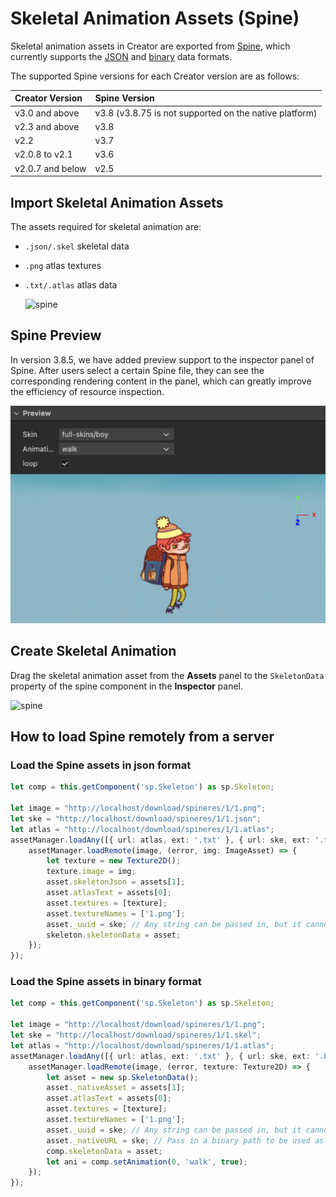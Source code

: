 # Skeletal Animation Assets (Spine)

Skeletal animation assets in Creator are exported from [Spine](http://esotericsoftware.com/), which currently supports the [JSON](http://esotericsoftware.com/spine-export/#JSON) and [binary](http://esotericsoftware.com/spine-export/#%E4%BA%8C%E8%BF%9B%E5%88%B6) data formats.

The supported Spine versions for each Creator version are as follows:

| Creator Version | Spine Version |
| :---------- | :-------- |
| v3.0 and above | v3.8 (v3.8.75 is not supported on the native platform) |
| v2.3 and above | v3.8 |
| v2.2 | v3.7 |
| v2.0.8 to v2.1 | v3.6 |
| v2.0.7 and below | v2.5 |

## Import Skeletal Animation Assets

The assets required for skeletal animation are:

- `.json/.skel` skeletal data
- `.png` atlas textures
- `.txt/.atlas` atlas data

  ![spine](spine/import.png)

## Spine Preview

In version 3.8.5, we have added preview support to the inspector panel of Spine. After users select a certain Spine file, they can see the corresponding rendering content in the panel, which can greatly improve the efficiency of resource inspection.

![preview](spine/spine-preview.png)

## Create Skeletal Animation

Drag the skeletal animation asset from the **Assets** panel to the `SkeletonData` property of the spine component in the **Inspector** panel.

![spine](spine/set_skeleton.png)

## How to load Spine remotely from a server

### Load the Spine assets in json format

```ts
let comp = this.getComponent('sp.Skeleton') as sp.Skeleton;

let image = "http://localhost/download/spineres/1/1.png";
let ske = "http://localhost/download/spineres/1/1.json";
let atlas = "http://localhost/download/spineres/1/1.atlas";
assetManager.loadAny([{ url: atlas, ext: '.txt' }, { url: ske, ext: '.txt' }], (error, assets) => {
    assetManager.loadRemote(image, (error, img: ImageAsset) => {
        let texture = new Texture2D();
        texture.image = img;
        asset.skeletonJson = assets[1];
        asset.atlasText = assets[0];
        asset.textures = [texture];
        asset.textureNames = ['1.png'];
        asset._uuid = ske; // Any string can be passed in, but it cannot be empty.
        skeleton.skeletonData = asset;
    });
});
```

### Load the Spine assets in binary format

```ts
let comp = this.getComponent('sp.Skeleton') as sp.Skeleton;

let image = "http://localhost/download/spineres/1/1.png";
let ske = "http://localhost/download/spineres/1/1.skel";
let atlas = "http://localhost/download/spineres/1/1.atlas";
assetManager.loadAny([{ url: atlas, ext: '.txt' }, { url: ske, ext: '.bin' }], (error, assets) => {
    assetManager.loadRemote(image, (error, texture: Texture2D) => {
        let asset = new sp.SkeletonData();
        asset._nativeAsset = assets[1];
        asset.atlasText = assets[0];
        asset.textures = [texture];
        asset.textureNames = ['1.png'];
        asset._uuid = ske; // Any string can be passed in, but it cannot be empty.
        asset._nativeURL = ske; // Pass in a binary path to be used as the 'filePath' parameter when using 'initSkeleton'.
        comp.skeletonData = asset;
        let ani = comp.setAnimation(0, 'walk', true);
    });
});
```
